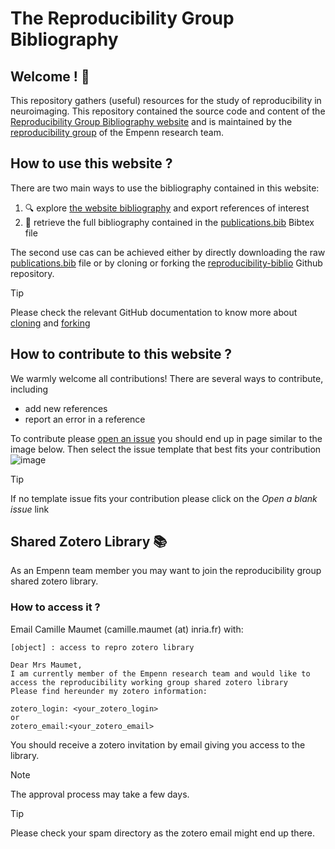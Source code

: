 # The Reproducibility Group Bibliography
## Welcome ! :wave:
This repository gathers (useful) resources for the study of reproducibility in neuroimaging. This repository contained the source code and content of the [Reproducibility Group Bibliography website](https://inria-empenn.github.io/reproducibility-biblio/) and is maintained by the [reproducibility group](https://team.inria.fr/empenn/research/scientific-activities/reproducibility/) of the Empenn research team.

## How to use this website ?
There are two main ways to use the bibliography contained in this website:
1. :mag: explore [the website bibliography](https://inria-empenn.github.io/reproducibility-biblio/publication/) and export references of interest
2. :scroll: retrieve the full bibliography contained in the [publications.bib](https://github.com/Inria-Empenn/reproducibility-biblio/blob/main/publications.bib) Bibtex file

The second use cas can be achieved either by directly downloading the raw [publications.bib](https://github.com/Inria-Empenn/reproducibility-biblio/blob/main/publications.bib) file or by cloning or forking the  [reproducibility-biblio](https://github.com/Inria-Empenn/reproducibility-biblio) Github repository.

> [!TIP]
> Please check the relevant GitHub documentation to know more about [cloning](https://docs.github.com/en/repositories/creating-and-managing-repositories/cloning-a-repository) and [forking](https://docs.github.com/en/pull-requests/collaborating-with-pull-requests/working-with-forks)

## How to contribute to this website ?
We warmly welcome all contributions! There are several ways to contribute, including
+ add new references
+ report an error in a reference
  
To contribute please [open an issue](https://github.com/Inria-Empenn/reproducibility-biblio/issues/new/choose) you should end up in page similar to the image below.
Then select the issue template that best fits your contribution
![image](https://github.com/user-attachments/assets/9be2f2ff-c496-435b-b6d2-8d625df8bf2a)

> [!TIP]
> If no template issue fits your contribution please click on the _Open a blank issue_ link


## Shared Zotero Library :books:

As an Empenn team member you may want to join the reproducibility group shared zotero library.

### How to access it ?
Email Camille Maumet (camille.maumet (at) inria.fr) with:
```
[object] : access to repro zotero library

Dear Mrs Maumet,
I am currently member of the Empenn research team and would like to access the reproducibility working group shared zotero library
Please find hereunder my zotero information:

zotero_login: <your_zotero_login>
or
zotero_email:<your_zotero_email>
```
You should receive a zotero invitation by email giving you access to the library.
> [!NOTE]  
> The approval process may take a few days.

> [!TIP]
> Please check your spam directory as the zotero email might end up there.

